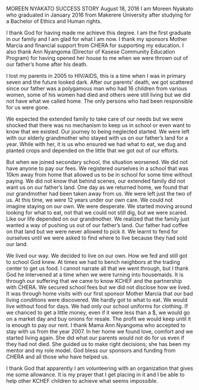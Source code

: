 MOREEN NYAKATO SUCCESS STORY
August 18, 2016
I am Moreen Nyakato who graduated in January 2016 from Makerere University after studying for a Bachelor of Ethics and Human rights.

I thank God for having made me achieve this degree. I am the first graduate in our family and I am glad for what I am now. I thank my sponsors Mother Marcia and financial support from CHERA for supporting my education. I also thank Ann Nyangoma (Director of Kasese Community Education Program) for having opened her house to me when we were thrown out of our father’s home after his death.

I lost my parents in 2005 to HIV/AIDS, this is a time when I was in primary seven and the future looked dark. After our parents’ death, we got scattered since our father was a polygamous man who had 16 children from various women, some of his women had died and others were still living but we did not have what we called home. The only persons who had been responsible for us were gone.

We expected the extended family to take care of our needs but we were shocked that there was no mechanism to keep us in school or even want to know that we existed. Our journey to being neglected started. We were left with our elderly grandmother who stayed with us on our father’s land for a year. While with her, it is us who ensured we had what to eat, we dug and planted crops and depended on the little that we got out of our efforts.

But when we joined secondary school, the situation worsened. We did not have anyone to pay our fees. We registered ourselves in a school that was 10km away from home that allowed us to be in school for some time without paying. We did not know that behind scenes, our extended family did not want us on our father’s land. One day as we returned home, we found that our grandmother had been taken away from us. We were left just the two of us. At this time, we were 12 years under our own care. We could not imagine staying on our own. We were desperate. We started moving around looking for what to eat, not that we could not still dig, but we were scared. Like our life depended on our grandmother. We realized that the family just wanted a way of pushing us out of our father’s land. Our father had coffee on that land but we were never allowed to pick it. We learnt to fend for ourselves until we were asked to find where to live because they had sold our land.

We lived our way. We decided to live on our own. How we fed and still got to school God knew. At times we had to bench neighbors at the trading center to get us food. I cannot narrate all that we went through, but I thank God he intervened at a time when we were turning into housemaids. It is through our suffering that we came to know KCHEF and the partnership with CHERA. We secured school fees but we did not disclose how we lived. It was through home visits with our first sponsor Mother Marcia that our bad living conditions were discovered. We hardly got to what to eat. We would live without food for days. We had only our school uniforms for clothing. If we chanced to get a little money, even if it were less than a $, we would go on a market day and buy onions for resale. The profit we would keep until it is enough to pay our rent. I thank Mama Ann Nyangoma who accepted to stay with us from the year 2007. In her home we found love, comfort and we started living again. She did what our parents would not do for us even if they had not died. She guided us to make right decisions; she has been my mentor and my role model. God bless our sponsors and funding from CHERA and all those who have helped us.

I thank God that apparently I am volunteering with an organization that gives me some allowance. It is my prayer that I get placing in it and I be able to help other KCHEF children to achieve what seems impossible.
